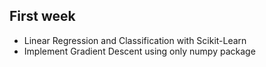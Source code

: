 ## First week
- Linear Regression and Classification with Scikit-Learn
- Implement Gradient Descent using only numpy package
